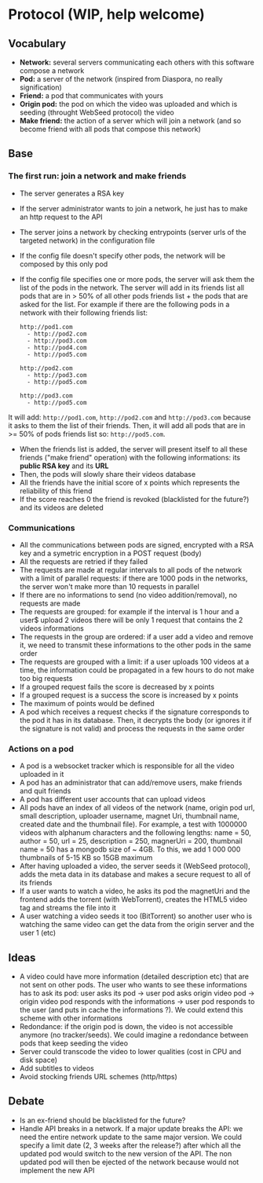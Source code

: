 # Protocol (WIP, help welcome)

## Vocabulary

  - **Network:** several servers communicating each others with this software compose a network
  - **Pod:** a server of the network (inspired from Diaspora, no really signification)
  - **Friend:** a pod that communicates with yours
  - **Origin pod:** the pod on which the video was uploaded and which is seeding (throught WebSeed protocol) the video
  - **Make friend:** the action of a server which will join a network (and so become friend with all pods that compose this network)

## Base

### The first run: join a network and make friends
  * The server generates a RSA key
  * If the server administrator wants to join a network, he just has to make an http request to the API
  * The server joins a network by checking entrypoints (server urls of the targeted network) in the configuration file
  * If the config file doesn't specify other pods, the network will be composed by this only pod
  * If the config file specifies one or more pods, the server will ask them the list of the pods in the network.
  The server will add in its friends list all pods that are in > 50% of all other pods friends list + the pods that are asked for the list. For example if there are the following pods in a network with their following friends list:

        http://pod1.com
          - http://pod2.com
          - http://pod3.com
          - http://pod4.com
          - http://pod5.com

        http://pod2.com
          - http://pod3.com
          - http://pod5.com

        http://pod3.com
          - http://pod5.com

  It will add: `http://pod1.com`, `http://pod2.com` and `http://pod3.com` because it asks to them the list of their friends. Then, it will add all pods that are in >= 50% of pods friends list so: `http://pod5.com`.
  * When the friends list is added, the server will present itself to all these friends ("make friend" operation) with the following informations: its **public RSA key** and its **URL**
  * Then, the pods will slowly share their videos database
  * All the friends have the initial score of x points which represents the reliability of this friend
  * If the score reaches 0 the friend is revoked (blacklisted for the future?) and its videos are deleted

### Communications
  * All the communications between pods are signed, encrypted with a RSA key and a symetric encryption in a POST request (body)
  * All the requests are retried if they failed
  * The requests are made at regular intervals to all pods of the network with a limit of parallel requests: if there are 1000 pods in the networks, the server won't make more than 10 requests in parallel
  * If there are no informations to send (no video addition/removal), no requests are made
  * The requests are grouped: for example if the interval is 1 hour and a user$ upload 2 videos there will be only 1 request that contains the 2 videos informations
  * The requests in the group are ordered: if a user add a video and remove it, we need to transmit these informations to the other pods in the same order
  * The requests are grouped with a limit: if a user uploads 100 videos at a time, the information could be propagated in a few hours to do not make too big requests
  * If a grouped request fails the score is decreased by x points
  * If a grouped request is a success the score is increased by x points
  * The maximum of points would be defined
  * A pod which receives a request checks if the signature corresponds to the pod it has in its database. Then, it decrypts the body (or ignores it if the signature is not valid) and process the requests in the same order

### Actions on a pod
  * A pod is a websocket tracker which is responsible for all the video uploaded in it
  * A pod has an administrator that can add/remove users, make friends and quit friends
  * A pod has different user accounts that can upload videos
  * All pods have an index of all videos of the network (name, origin pod url, small description, uploader username, magnet Uri, thumbnail name, created date and the thumbnail file). For example, a test with 1000000 videos with alphanum characters and the following lengths: name = 50, author = 50, url = 25, description = 250, magnerUri = 200, thumbnail name = 50 has a mongodb size of ~ 4GB. To this, we add 1 000 000 thumbnails of 5-15 KB so 15GB maximum
  * After having uploaded a video, the server seeds it (WebSeed protocol), adds the meta data in its database and makes a secure request to all of its friends
  * If a user wants to watch a video, he asks its pod the magnetUri and the frontend adds the torrent (with WebTorrent), creates the HTML5 video tag and streams the file into it
  * A user watching a video seeds it too (BitTorrent) so another user who is watching the same video can get the data from the origin server and the user 1 (etc)

## Ideas

  * A video could have more information (detailed description etc) that are not sent on other pods. The user who wants to see these informations has to ask its pod:
   user asks its pod -> user pod asks origin video pod -> origin video pod responds with the informations -> user pod responds to the user (and puts in cache the informations ?). We could extend this scheme with other informations
  * Redondance: if the origin pod is down, the video is not accessible anymore (no tracker/seeds). We could imagine a redondance between pods that keep seeding the video
  * Server could transcode the video to lower qualities (cost in CPU and disk space)
  * Add subtitles to videos
  * Avoid stocking friends URL schemes (http/https)

## Debate

  * Is an ex-friend should be blacklisted for the future?
  * Handle API breaks in a network. If a major update breaks the API: we need the entire network update to the same major version. We could specify a limit date (2, 3 weeks after the release?) after which all the updated pod would switch to the new version of the API. The non updated pod will then be ejected of the network because would not implement the new API
